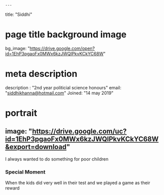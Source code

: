 
    ---
title: "Siddhi"
# page title background image
bg_image: "https://drive.google.com/open?id=1EhP3pgaoFx0MWx6kzJWQlPkvKCkYC68W"
# meta description
description : "2nd year politicial science honours"
email: "siddhikhanna@hotmail.com"
Joined: "14 may 2019"
# portrait
image: "https://drive.google.com/uc?id=1EhP3pgaoFx0MWx6kzJWQlPkvKCkYC68W&export=download"
---

I always wanted to do something for poor children

### Special Moment
When the kids did very well in their test and we played a game as their reward

